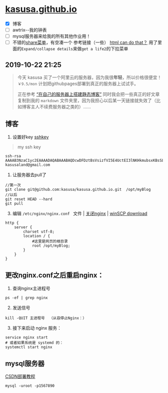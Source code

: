 # [kasusa.github.io](https://kasusa.github.io/)

- [x] 博客
- [ ] awtrix--我的钟表
- [ ] mysql服务器来给我的所有其他作业用！
- [ ] 不错的[share菜单](https://www.freepik.com/blog/premium-ui-ux-icon-pack-download-for-free-in-the-next-24-hours/)，有空凑一个
参考链接（一些）
[html can do that？](https://dev.to/ananyaneogi/html-can-do-that-c0n)
用了里面的`Expand/collapse details`来做`get a life2`的下拉菜单

## 2019-10-22 21:25
> 今天 kasusa 买了一个阿里云的服务器，因为我很**年轻**，所以价格很便宜！`￥9.5/mon`
> 计划把githubpages部署到真正的服务器上试试手。
> 
> 正在参考 [“在自己的服务器上搭建静态博客”](http://listenerri.com/2019/03/31/%E5%9C%A8%E8%87%AA%E5%B7%B1%E7%9A%84%E6%9C%8D%E5%8A%A1%E5%99%A8%E4%B8%8A%E6%90%AD%E5%BB%BA%E9%9D%99%E6%80%81%E5%8D%9A%E5%AE%A2/) 同时我会把一些真正的好文章复制到我的 `markdown` 文件夹里，因为我担心以后某一天链接就失效了（比如博客主人不续费服务器之类的）……


## 博客
1. 设置好key [sshkey](https://blog.csdn.net/Felicity294250051/article/details/53606158)
 > my ssh key 
```
ssh-rsa AAAAB3NzaC1yc2EAAAADAQABAAABAQDcwDFDztBsVsizfVI5E4UctEI3lNKHkmubsxKBsSLoi58ItjzDTutcIvLI60InHr4NEQGs1FNVvRcKzkK/HIV+wv82Hcr1UH3OVEVngIO9ibGqQzhqxK4ALaqK2hG5qJaRkplfMA0jEzjIWdvOie07Hlb2rKu6LC1y9gHKcxgrz24fk/h8HGNzBOvVhFhSnfvIOke4mzNE+VNLDwGTXt2AhrDs447bg3IS6KEo8E42TtqWVWQKeW8xvxve5BS9hRfc0n9NcM2jh0XT8xHDnU0BqU6MOkWhF4r8yjCS7C/e3P5A2khOkwIi4lLzbbzHe+5i9P9J4pjHoBTAY4XtTPjF kasusaland@gmail.com
```
1. 让服务器去pull了
```
//第一次
git clone git@github.com:kasusa/kasusa.github.io.git  /opt/myBlog
//以后
git reset HEAD --hard
git pull
```
3. 编辑 `/etc/nginx/nginx.conf ` 文件 | [关闭nginx](https://www.jianshu.com/p/bff86be37308) | [winSCP download](https://sourceforge.net/projects/winscp/)
```
http {
    server {
        charset utf-8;
        location / {
            #这里是网页的根目录
            root /opt/myBlog; 
        }
    }
}
```
## 更改nginx.conf之后重启nginx：
1. 查询nginx主进程号
```
ps -ef | grep nginx
```
2. 发送信号

```
kill -QUIT 主进程号  （从容停止Nginx：）
```
3. 接下来启动 nginx 服务：
```
service nginx start
# 或者如果系统是 systemd 的：
systemctl start nginx
```

## mysql服务器
[CSDN部署教程](https://blog.csdn.net/qq_28093585/article/details/78666703)
```
mysql -uroot -p1567890
```